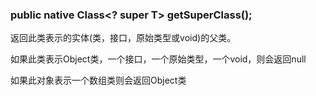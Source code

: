 ### public native Class&lt;? super T&gt; getSuperClass\(\);

返回此类表示的实体\(类，接口，原始类型或void\)的父类。

如果此类表示Object类，一个接口，一个原始类型，一个void，则会返回null

如果此对象表示一个数组类则会返回Object类



